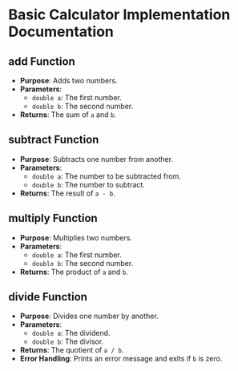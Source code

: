 # Basic Calculator Implementation Documentation

## add Function
- **Purpose**: Adds two numbers.
- **Parameters**:
  - `double a`: The first number.
  - `double b`: The second number.
- **Returns**: The sum of `a` and `b`.

## subtract Function
- **Purpose**: Subtracts one number from another.
- **Parameters**:
  - `double a`: The number to be subtracted from.
  - `double b`: The number to subtract.
- **Returns**: The result of `a - b`.

## multiply Function
- **Purpose**: Multiplies two numbers.
- **Parameters**:
  - `double a`: The first number.
  - `double b`: The second number.
- **Returns**: The product of `a` and `b`.

## divide Function
- **Purpose**: Divides one number by another.
- **Parameters**:
  - `double a`: The dividend.
  - `double b`: The divisor.
- **Returns**: The quotient of `a / b`.
- **Error Handling**: Prints an error message and exits if `b` is zero.
